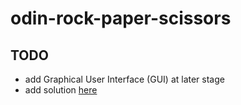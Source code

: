 # odin-rock-paper-scissors

## TODO
 - add Graphical User Interface (GUI) at later stage
 - add solution [here](https://www.theodinproject.com/lessons/foundations-rock-paper-scissors)